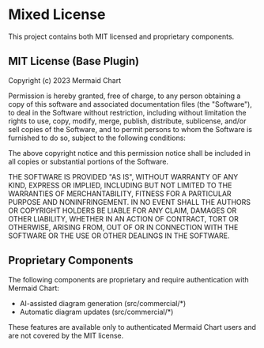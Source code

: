 # Mixed License

This project contains both MIT licensed and proprietary components.

## MIT License (Base Plugin)

Copyright (c) 2023 Mermaid Chart

Permission is hereby granted, free of charge, to any person obtaining a copy
of this software and associated documentation files (the "Software"), to deal
in the Software without restriction, including without limitation the rights
to use, copy, modify, merge, publish, distribute, sublicense, and/or sell
copies of the Software, and to permit persons to whom the Software is
furnished to do so, subject to the following conditions:

The above copyright notice and this permission notice shall be included in all
copies or substantial portions of the Software.

THE SOFTWARE IS PROVIDED "AS IS", WITHOUT WARRANTY OF ANY KIND, EXPRESS OR
IMPLIED, INCLUDING BUT NOT LIMITED TO THE WARRANTIES OF MERCHANTABILITY,
FITNESS FOR A PARTICULAR PURPOSE AND NONINFRINGEMENT. IN NO EVENT SHALL THE
AUTHORS OR COPYRIGHT HOLDERS BE LIABLE FOR ANY CLAIM, DAMAGES OR OTHER
LIABILITY, WHETHER IN AN ACTION OF CONTRACT, TORT OR OTHERWISE, ARISING FROM,
OUT OF OR IN CONNECTION WITH THE SOFTWARE OR THE USE OR OTHER DEALINGS IN THE
SOFTWARE.

## Proprietary Components

The following components are proprietary and require authentication with Mermaid Chart:

- AI-assisted diagram generation (src/commercial/*)
- Automatic diagram updates (src/commercial/*)

These features are available only to authenticated Mermaid Chart users and are not covered by the MIT license. 
